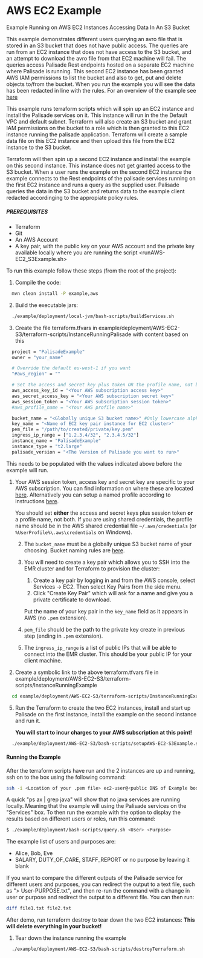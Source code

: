 # AWS EC2 Example

Example Running on AWS EC2 Instances Accessing Data In An S3 Bucket

This example demonstrates different users querying an avro file that is stored in an S3 bucket that does not have public access.
The queries are run from an EC2 instance that does not have access to the S3 bucket, and an attempt to download the avro file from that EC2 machine will fail.
The queries access Palisade Rest endpoints hosted on a separate EC2 machine where Palisade is running. This second EC2 instance has been granted AWS IAM permissions to list the bucket and also to get, put and delete objects to/from the bucket.
When you run the example you will see the data has been redacted in line with the rules.
For an overview of the example see [here](../../README.md)

This example runs terraform scripts which will spin up an EC2 instance and install the Palisade services on it. This instance will run in the the Default VPC and default subnet.
Terraform will also create an S3 bucket and grant IAM permissions on the bucket to a role which is then granted to this EC2 instance running the palisade application.
Terraform will create a sample data file on this EC2 instance and then upload this file from the EC2 instance to the S3 bucket.

Terraform will then spin up a second EC2 instance and install the example on this second instance. This instance does not get granted access to the S3 bucket.
When a user runs the example on the second EC2 instance the example connects to the Rest endpoints of the palisade services running on the first EC2 instance and runs a query as the supplied user.
Palisade queries the data in the S3 bucket and returns data to the example client redacted accordinging to the appropiate policy rules.

##### PREREQUISITES
- Terraform
- Git 
- An AWS Account
- A key pair, with the public key on your AWS account and the private key available locally where you are running the script <runAWS-EC2_S3Example.sh>

To run this example follow these steps (from the root of the project):

1.  Compile the code:
```bash
  mvn clean install -P example,aws
```
2.  Build the executable jars:
```bash
  ./example/deployment/local-jvm/bash-scripts/buildServices.sh
```
3.  Create the file terraform.tfvars in example/deployment/AWS-EC2-S3/terraform-scripts/InstanceRunningPalisade with content based on this
```bash
  project = "PalisadeExample"
  owner = "your_name"

  # Override the default eu-west-1 if you want
  "#aws_region" = ""

  # Set the access and secret key plus token OR the profile name, not both!
  aws_access_key_id = "<Your AWS subscription access key>"
  aws_secret_access_key = "<Your AWS subscription secret key>"
  aws_session_token = "<Your AWS subscription session token>"
  #aws_profile_name = "<Your AWS profile name>"

  bucket_name = "<Globally unique S3 bucket name>" #Only lowercase alphanumeric characters and hypens allowed
  key_name = "<Name of EC2 key pair instance for EC2 cluster>"
  pem_file = "/path/to/created/private/key.pem"
  ingress_ip_range = ["1.2.3.4/32", "2.3.4.5/32"]
  instance_name = "PalisadeExample"
  instance_type = "t2.large"
  palisade_version = "<The Version of Palisade you want to run>"
```
This needs to be populated with the values indicated above before the example will run.
1. Your AWS session token, access key and secret key are specific to your AWS subscription. You can find information on where these are located [here](https://docs.aws.amazon.com/general/latest/gr/aws-sec-cred-types.html). 
    Alternatively you can setup a named profile according to instructions [here](https://docs.aws.amazon.com/cli/latest/userguide/cli-configure-profiles.html).
    
    You should set **either** the access and secret keys plus session token **or** a profile name, not both. If you are using shared credentials, the profile name should be in the AWS shared credential file
    `~/.aws/credentials` (or `%UserProfile%\.aws\credentials` on Windows). 
                
    2. The `bucket_name` must be a globally unique S3 bucket name of your choosing. Bucket naming rules are [here](https://docs.aws.amazon.com/AmazonS3/latest/dev//BucketRestrictions.html#bucketnamingrules).
    3. You will need to create a key pair which allows you to SSH into the EMR cluster and for Terraform to provision the cluster:
        1. Create a key pair by logging in and from the AWS console, select Services -> EC2. Then select Key Pairs from the side menu.
        2. Click "Create Key Pair" which will ask for a name and give you a private certificate to download.
        
       Put the name of your key pair in the `key_name` field  as it appears in AWS (no `.pem` extension).
    
    4. `pem_file` should be the path to the private key create in previous step (ending in `.pem` extension).
    6. The `ingress_ip_range` is a list of public IPs that will be able to connect into the EMR cluster. This should be your public IP for your client machine.

4. Create a symbolic link to the above terraform.tfvars file in example/deployment/AWS-EC2-S3/terraform-scripts/InstanceRunningExample
```bash
  cd example/deployment/AWS-EC2-S3/terraform-scripts/InstanceRunningExample; ln -s ../InstanceRunningPalisade/terraform.tfvars terraform.tfvars; cd -
```

5. Run the Terraform to create the two EC2 instances, install and start up Palisade on the first instance, install the example on the second instance and run it.

    **You will start to incur charges to your AWS subscription at this point!**
```bash
  ./example/deployment/AWS-EC2-S3/bash-scripts/setupAWS-EC2-S3Example.sh
```

#### Running the Example
After the terraform scripts have run and the 2 instances are up and running, ssh on to the box using the following command:
```bash
ssh -i <Location of your .pem file> ec2-user@<public DNS of Example box>
```
A quick "ps ax | grep java" will show that no java services are running locally. Meaning that the example will using the Palisade services on the "Services" box.
To then run the example with the option to display the results based on different users or roles, run this command: 
```bash
$ ./example/deployment/bash-scripts/query.sh <User> <Purpose>
```
The example list of users and purposes are:
- Alice, Bob, Eve
- SALARY, DUTY_OF_CARE, STAFF_REPORT or no purpose by leaving it blank

If you want to compare the different outputs of the Palisade service for different users and purposes, you can redirect the output to a text file, such as "> User-PURPOSE.txt", and then re-run the command with a change in user or purpose and redirect the output to a different file. 
You can then run:
```bash
diff file1.txt file2.txt
```

After demo, run terraform destroy to tear down the two EC2 instances:
**This will delete everything in your bucket!**

1. Tear down the instance running the example
```bash
  ./example/deployment/AWS-EC2-S3/bash-scripts/destroyTerraform.sh
```
